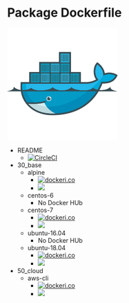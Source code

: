 # Package Dockerfile

![](./icon.png)

+ README
    + [![CircleCI](https://circleci.com/gh/iganari/package-dockerfile/tree/master.svg?style=svg)](https://circleci.com/gh/iganari/package-dockerfile/tree/master)
+ 30_base
    + alpine
        + [![dockeri.co](https://dockeri.co/image/iganarix/base-alpine)](https://hub.docker.com/r/iganarix/base-alpine)
        + [![](https://images.microbadger.com/badges/image/iganarix/base-alpine.svg)](https://microbadger.com/images/iganarix/base-alpine "Get your own image badge on microbadger.com")
    + centos-6
        + No Docker HUb
    + centos-7
        + [![dockeri.co](https://dockeri.co/image/iganarix/base-centos-7)](https://hub.docker.com/r/iganarix/base-centos-7)
        + [![](https://images.microbadger.com/badges/image/iganarix/base-centos-7.svg)](https://microbadger.com/images/iganarix/base-centos-7 "Get your own image badge on microbadger.com")
    + ubuntu-16.04
        + No Docker HUb
    + ubuntu-18.04
        + [![dockeri.co](https://dockeri.co/image/iganarix/base-ubuntu-18.04)](https://hub.docker.com/r/iganarix/base-ubuntu-18.04)
        + [![](https://images.microbadger.com/badges/image/iganarix/base-ubuntu-18.04.svg)](https://microbadger.com/images/iganarix/base-ubuntu-18.04 "Get your own image badge on microbadger.com")
+ 50_cloud
    + aws-cli
        + [![dockeri.co](https://dockeri.co/image/iganarix/cld-aws-cli)](https://hub.docker.com/r/iganarix/cld-aws-cli)
        + [![](https://images.microbadger.com/badges/image/iganarix/cld-aws-cli.svg)](https://microbadger.com/images/iganarix/cld-aws-cli "Get your own image badge on microbadger.com")
